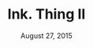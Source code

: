 ---
layout: default
title: Ink. Thing II
name: Ink. Thing Initiation
date: August 27, 2015
facebookurl: https://www.facebook.com/events/1469028136737208/
categories:
---